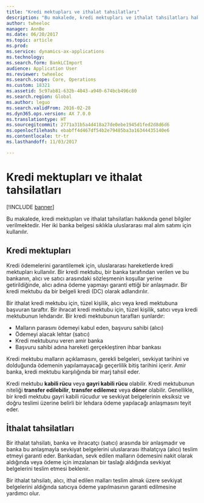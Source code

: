 ```yaml
---
title: "Kredi mektupları ve ithalat tahsilatları"
description: "Bu makalede, kredi mektupları ve ithalat tahsilatları hakkında genel bilgiler verilmektedir. Her iki banka belgesi sıklıkla uluslararası mal alım satımı için kullanılır."
author: twheeloc
manager: AnnBe
ms.date: 06/20/2017
ms.topic: article
ms.prod: 
ms.service: dynamics-ax-applications
ms.technology: 
ms.search.form: BankLCImport
audience: Application User
ms.reviewer: twheeloc
ms.search.scope: Core, Operations
ms.custom: 18321
ms.assetid: 5c97ab81-632b-4043-a940-674bcb496c80
ms.search.region: Global
ms.author: leguo
ms.search.validFrom: 2016-02-28
ms.dyn365.ops.version: AX 7.0.0
ms.translationtype: HT
ms.sourcegitcommit: 2771a31b5a4d418a27de0ebe1945d1fed2d8d6d6
ms.openlocfilehash: ebabff4d467df54b2e79485ba3a16344435140e6
ms.contentlocale: tr-tr
ms.lasthandoff: 11/03/2017

---
```


# <a name="letters-of-credit-and-import-collections"></a>Kredi mektupları ve ithalat tahsilatları

[!INCLUDE [banner](../includes/banner.md)]

Bu makalede, kredi mektupları ve ithalat tahsilatları hakkında genel bilgiler verilmektedir. Her iki banka belgesi sıklıkla uluslararası mal alım satımı için kullanılır.

<a name="letters-of-credit"></a>Kredi mektupları
-----------------

Kredi ödemelerini garantilemek için, uluslararası hareketlerde kredi mektupları kullanılır. Bir kredi mektubu, bir banka tarafından verilen ve bu bankanın, alıcı ve satıcı arasındaki sözleşmenin koşullar yerine getirildiğinde, alıcı adına ödeme yapmayı garanti ettiği bir anlaşmadır. Bir kredi mektubu da bir belgeli kredi (DC) olarak adlandırılır.

Bir ithalat kredi mektubu için, tüzel kişilik, alıcı veya kredi mektubuna başvuran taraftır. Bir ihracat kredi mektubu için, tüzel kişilik, satıcı veya kredi mektubunun lehdarıdır. Bir kredi mektubunun tarafları şunlardır:

-   Malların parasını ödemeyi kabul eden, başvuru sahibi (alıcı)
-   Ödemeyi alacak lehtar (satıcı)
-   Kredi mektubunu veren amir banka
-   Başvuru sahibi adına hareketi gerçekleştiren ihbar bankası

Kredi mektubu malların açıklamasını, gerekli belgeleri, sevkiyat tarihini ve dolduğunda ödemenin yapılamayacağı geçerlilik bitiş tarihini içerir. Amir banka, kredi mektubu karşılığında bir marj tahsil eder. 

Kredi mektubu **kabili rücu** veya **gayri kabili rücu** olabilir. Kredi mektubunun niteliği **transfer edilebilir**, **transfer edilemez** veya **döner** olabilir. Genellikle, bir kredi mektubu gayri kabili rücudur ve sevkiyat belgelerinin eksiksiz ve doğru teslimi üzerine belirli bir lehdara ödeme yapılacağı anlaşmasını teyit eder.

## <a name="import-collections"></a>İthalat tahsilatları
Bir ithalat tahsilatı, banka ve ihracatçı (satıcı) arasında bir anlaşmadır ve banka bu anlaşmayla sevkiyat belgelerini uluslararası ithalatçıya (alıcı) teslim etmeyi garanti eder. Bankadan, sevk edilen malların ödemesini nakit olarak aldığında veya ödeme için imzalanan bir taslağı aldığında sevkiyat belgelerini teslim etmesi beklenir. 

Bir ithalat tahsilatı, alıcı, ithal edilen malları teslim almak üzere sevkiyat belgelerini aldığında satıcıya ödeme yapılmasının garanti edilmesine yardımcı olur.




